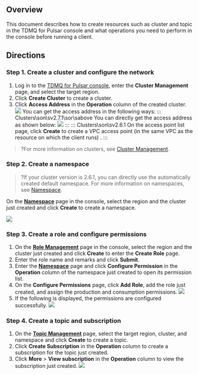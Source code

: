 ## Overview

This document describes how to create resources such as cluster and topic in the TDMQ for Pulsar console and what operations you need to perform in the console before running a client.

## Directions

### Step 1. Create a cluster and configure the network

1. Log in to the [TDMQ for Pulsar console](https://console.cloud.tencent.com/tdmq), enter the **Cluster Management** page, and select the target region.
2. Click **Create Cluster** to create a cluster.
3. Click **Access Address** in the **Operation** column of the created cluster.
     ![](https://qcloudimg.tencent-cloud.cn/raw/72d7e1f59410ced5ab00403406f29727.png) 
    You can get the access address in the following ways:
   <dx-tabs>
   ::: Clusters\son\sv2.7.1\sor\sabove
   You can directly get the access address as shown below:
      ![](https://qcloudimg.tencent-cloud.cn/raw/cba9bfef826619335cf9ba9c4c8b0e5a.png)
   :::
   ::: Clusters\son\sv2.6.1
   On the access point list page, click **Create** to create a VPC access point (in the same VPC as the resource on which the client runs) .
   :::
   </dx-tabs>

> ?For more information on clusters, see [Cluster Management](https://intl.cloud.tencent.com/document/product/1110/42928).

### Step 2. Create a namespace

> ?If your cluster version is 2.6.1, you can directly use the automatically created default namespace. For more information on namespaces, see [Namespace](https://intl.cloud.tencent.com/document/product/1110/42929).

On the **[Namespace](https://console.cloud.tencent.com/tdmq/env)** page in the console, select the region and the cluster just created and click **Create** to create a namespace.

![](https://qcloudimg.tencent-cloud.cn/raw/9f9eefdc535750ff0bca2d7720fcb5b1.png)

### Step 3. Create a role and configure permissions

1. On the **[Role Management](https://console.cloud.tencent.com/tdmq/role)** page in the console, select the region and the cluster just created and click **Create** to enter the **Create Role** page.
2. Enter the role name and remarks and click **Submit**.
3. Enter the **[Namespace](https://console.cloud.tencent.com/tdmq/env)** page and click **Configure Permission** in the **Operation** column of the namespace just created to open its permission list.
4. On the **Configure Permissions** page, click **Add Role**, add the role just created, and assign the production and consumption permissions.
   ![](https://qcloudimg.tencent-cloud.cn/raw/2ff48a2715937e0436c101e4f631be95.png)
5. If the following is displayed, the permissions are configured successfully.
   ![](https://qcloudimg.tencent-cloud.cn/raw/4b756a7bf60bb50036805b9890fa4b1d.png)



### Step 4. Create a topic and subscription

1. On the **[Topic Management](https://console.cloud.tencent.com/tdmq/topic)** page, select the target region, cluster, and namespace and click **Create** to create a topic.
2. Click **Create Subscription** in the **Operation** column to create a subscription for the topic just created.
3. Click **More** > **View subscription** in the **Operation** column to view the subscription just created.
   ![](https://qcloudimg.tencent-cloud.cn/raw/cbab46518844a44584530d2536d16ff6.png)
